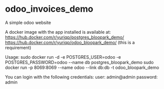# odoo_invoices_demo
A simple odoo website

A docker image with the app installed is available at: 
https://hub.docker.com/r/yuriqp/postgres_bloopark_demo/
https://hub.docker.com/r/yuriqp/odoo_bloopark_demo/ (this is a requirement)

Usage:
sudo docker run -d -e POSTGRES_USER=odoo -e POSTGRES_PASSWORD=odoo --name db postgres_bloopark_demo
sudo docker run -p 8069:8069 --name odoo --link db:db -t odoo_bloopark_demo

You can login with the following credentials:
user: admin@admin
password: admin
